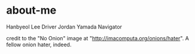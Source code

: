 # about-me

Hanbyeol Lee Driver
Jordan Yamada Navigator

credit to the "No Onion" image at "http://imacomputa.org/onions/hater".
A fellow onion hater, indeed.
